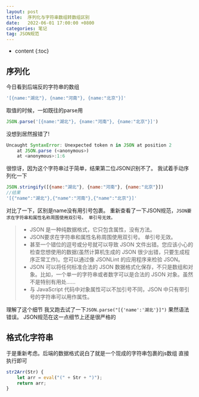```yaml
---
layout: post
title:  序列化与字符串数组转数组区别
date:   2022-06-01 17:00:00 +0800
categories: 笔记
tag: JSON规范
---
```

* content
{:toc}

## 序列化

今日看到后端反的字符串的数组

```js
'[{name:"湖北"}, {name:"河南"}, {name:"北京"}]'
```

取值的时候，一如既往的parse用

```js
JSON.parse('[{name:"湖北"}, {name:"河南"}, {name:"北京"}]')
```

没想到居然报错了!

```js
Uncaught SyntaxError: Unexpected token n in JSON at position 2
    at JSON.parse (<anonymous>)
    at <anonymous>:1:6
```

很惊讶，因为这个字符串过于简单，结果第二位JSON识别不了。
我试着手动序列化一下

```js
JSON.stringify([{name:"湖北"}, {name:"河南"}, {name:"北京"}])
//结果
'[{"name":"湖北"},{"name":"河南"},{"name":"北京"}]'
```

对比了一下，区别是name没有用引号包裹。
重新查看了一下JSON规范，`JSON要求在字符串和属性名称周围使用双引号。 单引号无效。`

> * JSON 是一种纯数据格式，它只包含属性，没有方法。
> * JSON要求在字符串和属性名称周围使用双引号。 单引号无效。
> * 甚至一个错位的逗号或分号就可以导致  JSON 文件出错。您应该小心的检查您想使用的数据(虽然计算机生成的 JSON 很少出错，只要生成程序正常工作)。您可以通过像 JSONLint 的应用程序来检验 JSON。
> * JSON 可以将任何标准合法的 JSON 数据格式化保存，不只是数组和对象。比如，一个单一的字符串或者数字可以是合法的 JSON 对象。虽然不是特别有用处……
> * 与 JavaScript 代码中对象属性可以不加引号不同，JSON 中只有带引号的字符串可以用作属性。

理解了这个细节
我又跑去试了一下`JSON.parse("[{'name':'湖北'}]")`
果然语法错误。
JSON规范在这一点细节上还是很严格的

## 格式化字符串

于是重新考虑。后端的数据格式说白了就是一个现成的字符串包裹的js数组
直接执行即可

```js
str2Arr(Str) {
    let arr = eval("(" + Str + ")");
    return arr;
}
```
